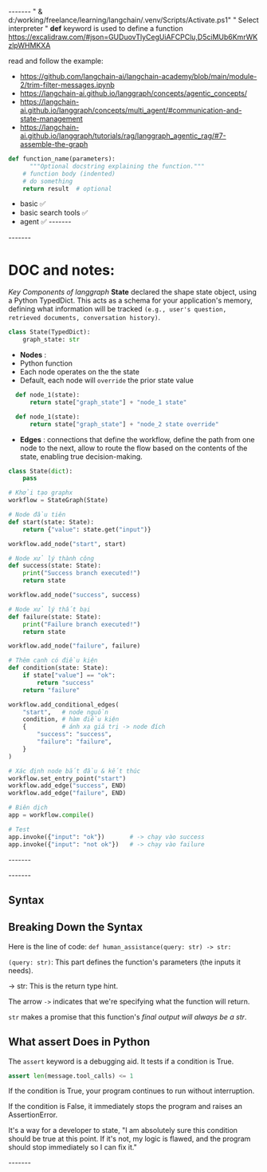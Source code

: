 _-------_
" & d:/working/freelance/learning/langchain/.venv/Scripts/Activate.ps1"
" Select interpreter "
**def** keyword is used to define a function
https://excalidraw.com/#json=GUDuovTlyCegUiAFCPClu,D5ciMUb6KmrWKzlpWHMKXA

<!-- TODO -->

read and follow the example: 
  + https://github.com/langchain-ai/langchain-academy/blob/main/module-2/trim-filter-messages.ipynb
  + https://langchain-ai.github.io/langgraph/concepts/agentic_concepts/
  + https://langchain-ai.github.io/langgraph/concepts/multi_agent/#communication-and-state-management
  + https://langchain-ai.github.io/langgraph/tutorials/rag/langgraph_agentic_rag/#7-assemble-the-graph
```python
def function_name(parameters):
      """Optional docstring explaining the function."""
    # function body (indented)
    # do something
    return result  # optional
```

- basic ✅
- basic search tools ✅
- agent ✅
  _-------_

_-------_

# DOC and notes:

_Key Components of langgraph_
**State**
declared the shape state object, using a Python TypedDict. This acts as a schema for your application's memory, defining what information will be tracked `(e.g., user's question, retrieved documents, conversation history)`.

```python
class State(TypedDict):
    graph_state: str
```

- **Nodes** :
- Python function
- Each node operates on the the state
- Default, each node will `override` the prior state value

```python
  def node_1(state):
      return state["graph_state"] + "node_1 state"

  def node_1(state):
      return state["graph_state"] + "node_2 state override"

```

- **Edges** : connections that define the workflow, define the path from one node to the next, allow to route the flow based on the contents of the state, enabling true decision-making.

```python
class State(dict):
    pass

# Khởi tạo graphx
workflow = StateGraph(State)

# Node đầu tiên
def start(state: State):
    return {"value": state.get("input")}

workflow.add_node("start", start)

# Node xử lý thành công
def success(state: State):
    print("Success branch executed!")
    return state

workflow.add_node("success", success)

# Node xử lý thất bại
def failure(state: State):
    print("Failure branch executed!")
    return state

workflow.add_node("failure", failure)

# Thêm cạnh có điều kiện
def condition(state: State):
    if state["value"] == "ok":
        return "success"
    return "failure"

workflow.add_conditional_edges(
    "start",   # node nguồn
    condition, # hàm điều kiện
    {          # ánh xạ giá trị -> node đích
        "success": "success",
        "failure": "failure",
    }
)

# Xác định node bắt đầu & kết thúc
workflow.set_entry_point("start")
workflow.add_edge("success", END)
workflow.add_edge("failure", END)

# Biên dịch
app = workflow.compile()

# Test
app.invoke({"input": "ok"})       # -> chạy vào success
app.invoke({"input": "not ok"})   # -> chạy vào failure

```

_-------_

_-------_

## Syntax

## Breaking Down the Syntax

Here is the line of code: `def human_assistance(query: str) -> str:`

`(query: str)`: This part defines the function's parameters (the inputs it needs).

-> str: This is the return type hint.

The arrow `->` indicates that we're specifying what the function will return.

`str` makes a promise that this function's _final output will always be a str_.

## What assert Does in Python

The `assert` keyword is a debugging aid. It tests if a condition is True.

```python
assert len(message.tool_calls) <= 1
```

If the condition is True, your program continues to run without interruption.

If the condition is False, it immediately stops the program and raises an AssertionError.

It's a way for a developer to state, "I am absolutely sure this condition should be true at this point. If it's not, my logic is flawed, and the program should stop immediately so I can fix it."

_-------_
